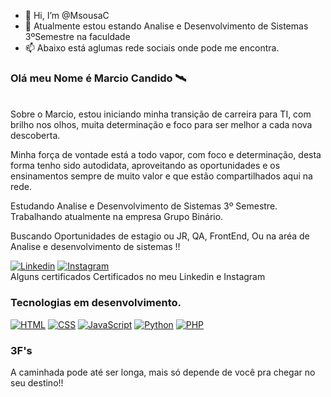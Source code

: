 - 👋 Hi, I’m @MsousaC
- 🌱 Atualmente estou estando Analise e Desenvolvimento de Sistemas 3ºSemestre na faculdade
- 📫 Abaixo está aglumas rede sociais onde pode me encontra.


### Olá meu Nome é Marcio Candido 🛰️
<br>
Sobre o Marcio, estou iniciando minha transição de carreira para TI,
com brilho nos olhos, muita determinação e foco para ser melhor a
cada nova descoberta.

Minha força de vontade está a todo vapor, com foco e determinação,
desta forma tenho sido autodidata, aproveitando as oportunidades e
os ensinamentos sempre de muito valor e que estão compartilhados
aqui na rede.

Estudando Analise e Desenvolvimento de Sistemas 3º Semestre.<br>
Trabalhando atualmente na empresa Grupo Binário.


Buscando Oportunidades de estagio ou JR, QA, FrontEnd, Ou na aréa de Analise e desenvolvimento de sistemas !!





[![Linkedin](https://img.shields.io/badge/LinkedIn-0077B5?style=for-the-badge&logo=linkedin&logoColor=white)](https://www.linkedin.com/in/marcio-candido-501a0522b/)
[![Instagram](https://img.shields.io/badge/Instagram-E4405F?style=for-the-badge&logo=instagram&logoColor=white)](https://www.instagram.com/m_candidos/) 
<br>
Alguns certificados Certificados no meu Linkedin e Instagram

### Tecnologias em desenvolvimento.

[![HTML](https://img.shields.io/badge/HTML5-E34F26?style=for-the-badge&logo=html5&logoColor=white)]()
[![CSS](https://img.shields.io/badge/CSS3-1572B6?style=for-the-badge&logo=css3&logoColor=white)]()
[![JavaScript](https://img.shields.io/badge/JavaScript-323330?style=for-the-badge&logo=javascript&logoColor=F7DF1E)]()
[![Python](https://img.shields.io/badge/Python-14354C?style=for-the-badge&logo=python&logoColor=white)]()
[![PHP](https://img.shields.io/badge/PHP-777BB4?style=for-the-badge&logo=php&logoColor=white)]()

### 3F's<br>
A caminhada pode até ser longa, mais só depende de você pra chegar no seu  destino!!


